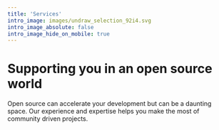```yaml
---
title: 'Services'
intro_image: images/undraw_selection_92i4.svg
intro_image_absolute: false
intro_image_hide_on_mobile: true
---
```


# Supporting you in an open source world

Open source can accelerate your development but can be a daunting space.
Our experience and expertise helps you make the most of community driven projects.
